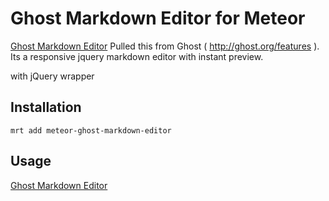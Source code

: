 # Ghost Markdown Editor for Meteor

[Ghost Markdown Editor](https://github.com/timsayshey/Ghost-Markdown-Editor)
Pulled this from Ghost ( http://ghost.org/features ).
Its a responsive jquery markdown editor with instant preview.

with jQuery wrapper

Installation
-------------

`mrt add meteor-ghost-markdown-editor`

Usage
-------------
[Ghost Markdown Editor](https://github.com/timsayshey/Ghost-Markdown-Editor)


